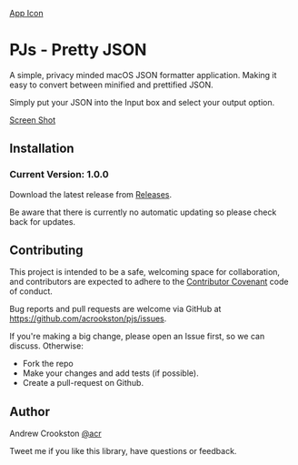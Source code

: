 [App Icon](assets/AppIcon.png)

# PJs - Pretty JSON

A simple, privacy minded macOS JSON formatter application. Making it easy to convert between minified and prettified JSON.

Simply put your JSON into the Input box and select your output option.

[Screen Shot](assets/screenshot.png)

## Installation

### Current Version: 1.0.0

Download the latest release from [Releases](https://github.com/acrookston/pjs/releases).

Be aware that there is currently no automatic updating so please check back for updates.

## Contributing

This project is intended to be a safe, welcoming space for collaboration, and contributors are expected to adhere to the [Contributor Covenant](http://contributor-covenant.org) code of conduct.

Bug reports and pull requests are welcome via GitHub at https://github.com/acrookston/pjs/issues.

If you're making a big change, please open an Issue first, so we can discuss. Otherwise:

- Fork the repo
- Make your changes and add tests (if possible).
- Create a pull-request on Github.


## Author

Andrew Crookston [@acr](https://twitter.com/acr)

Tweet me if you like this library, have questions or feedback.
